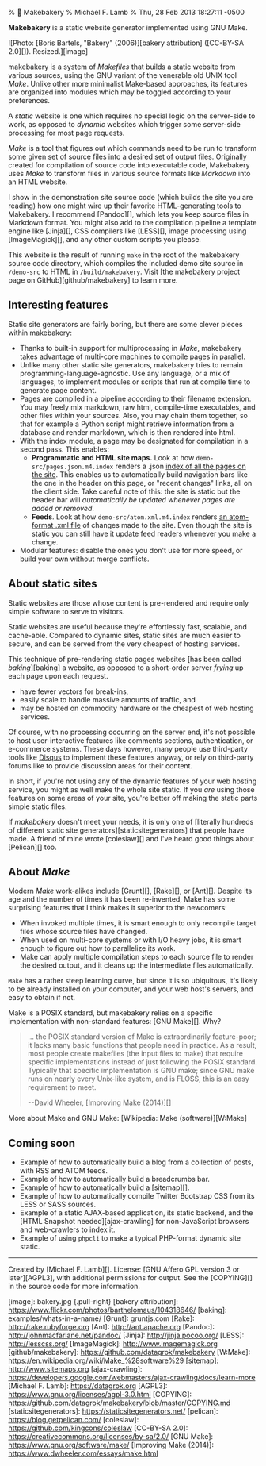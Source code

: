 % 🍞 Makebakery
% Michael F. Lamb
% Thu, 28 Feb 2013 18:27:11 -0500

**Makebakery** is a static website generator implemented using GNU Make.

![Photo: [Boris Bartels, "Bakery" (2006)][bakery attribution] ([CC-BY-SA 2.0][]). Resized.][image]

makebakery is a system of *Makefiles* that builds a static website from various sources, using the GNU variant of the venerable old UNIX tool _Make_. Unlike other more minimalist Make-based approaches, its features are organized into modules which may be toggled according to your preferences.

A *static* website is one which requires no special logic on the server-side to work, as opposed to *dynamic* websites which trigger some server-side processing for most page requests. 

_Make_ is a tool that figures out which commands need to be run to transform some given set of source files into a desired set of output files. Originally created for compilation of source code into executable code, Makebakery uses *Make* to transform files in various source formats like *Markdown* into an HTML website.

I show in the demonstration site source code (which builds the site you are reading) how one might wire up their favorite HTML-generating tools to Makebakery. I recommend [Pandoc][], which lets you keep source files in Markdown format. You might also add to the compilation pipeline a template engine like [Jinja][], CSS compilers like [LESS][], image processing using [ImageMagick][], and any other custom scripts you please.

This website is the result of running `make` in the root of the makebakery source code directory, which compiles the included demo site source in `/demo-src` to HTML in `/build/makebakery`. Visit [the makebakery project page on GitHub][github/makebakery] to learn more.

## Interesting features

Static site generators are fairly boring, but there are some clever pieces within makebakery:

- Thanks to built-in support for multiprocessing in *Make*, makebakery takes advantage of multi-core machines to compile pages in parallel.
- Unlike many other static site generators, makebakery tries to remain programming-language-agnostic. Use any language, or a mix of languages, to implement modules or scripts that run at compile time to generate page content.
- Pages are compiled in a pipeline according to their filename extension. You may freely mix markdown, raw html, compile-time executables, and other files within your sources. Also, you may chain them together, so that for example a Python script might retrieve information from a database and render markdown, which is then rendered into html.
- With the index module, a page may be designated for compilation in a second pass. This enables:
    - **Programmatic and HTML site maps.** Look at how `demo-src/pages.json.m4.index` renders a .json [index of all the pages on the site](pages.json). This enables us to automatically build navigation bars like the one in the header on this page, or "recent changes" links, all on the client side. Take careful note of this: the site is static but the header bar will *automatically be updated whenever pages are added or removed*.
    - **Feeds**. Look at how `demo-src/atom.xml.m4.index` renders [an atom-format .xml file](atom.xml) of changes made to the site. Even though the site is static you can still have it update feed readers whenever you make a change.
- Modular features: disable the ones you don't use for more speed, or build your own without merge conflicts.

## About static sites

Static websites are those whose content is pre-rendered and require only simple software to serve to visitors.

Static websites are useful because they're effortlessly fast, scalable, and cache-able. Compared to dynamic sites, static sites are much easier to secure, and can be served from the very cheapest of hosting services.

This technique of pre-rendering static pages websites [has been called *baking*][baking] a website, as opposed to a short-order server *frying* up each page upon each request.

- have fewer vectors for break-ins, 
- easily scale to handle massive amounts of traffic, and 
- may be hosted on commodity hardware or the cheapest of web hosting services.

Of course, with no processing occurring on the server end, it's not possible to host user-interactive features like comments sections, authentication, or e-commerce systems. These days however, many people use third-party tools like [Disqus](http://disqus.com) to implement these features anyway, or rely on third-party forums like to provide discussion areas for their content.

In short, if you're not using any of the dynamic features of your web hosting service, you might as well make the whole site static. If you _are_ using those features on some areas of your site, you're better off making the static parts simple static files.

If _makebakery_ doesn't meet your needs, it is only one of [literally hundreds of different static site generators][staticsitegenerators] that people have made. A friend of mine wrote [coleslaw][] and I've heard good things about [Pelican][] too.

## About *Make*

Modern *Make* work-alikes include [Grunt][], [Rake][], or [Ant][]. Despite its age and the number of times it has been re-invented, Make has some surprising features that I think makes it superior to the newcomers:

- When invoked multiple times, it is smart enough to only recompile target files whose source files have changed.
- When used on multi-core systems or with I/O heavy jobs, it is smart enough to figure out how to parallelize its work.
- Make can apply multiple compilation steps to each source file to render the desired output, and it cleans up the intermediate files automatically.

`Make` has a rather steep learning curve, but since it is so ubiquitous, it's likely to be already installed on your computer, and your web host's servers, and easy to obtain if not.

Make is a POSIX standard, but makebakery relies on a specific implementation with non-standard features: [GNU Make][]. Why?

> ... the POSIX standard version of Make is extraordinarily feature-poor; it lacks many basic functions that people need in practice. As a result, most people create makefiles (the input files to make) that require specific implementations instead of just following the POSIX standard. Typically that specific implementation is GNU make; since GNU make runs on nearly every Unix-like system, and is FLOSS, this is an easy requirement to meet.
>
> --David Wheeler, [Improving Make (2014)][]

More about Make and GNU Make: [Wikipedia: Make (software)][W:Make]

## Coming soon

- Example of how to automatically build a blog from a collection of posts, with RSS and ATOM feeds.
- Example of how to automatically build a breadcrumbs bar.
- Example of how to automatically build a [sitemap][].
- Example of how to automatically compile Twitter Bootstrap CSS from its LESS or SASS sources.
- Example of a static AJAX-based application, its static backend, and the [HTML Snapshot needed][ajax-crawling] for non-JavaScript browsers and web-crawlers to index it.
- Example of using `phpcli` to make a typical PHP-format dynamic site static.

---

Created by [Michael F. Lamb][]. License: [GNU Affero GPL version 3 or later][AGPL3], with additional permissions for output. See the [COPYING][] in the source code for more information.

[image]: bakery.jpg {.pull-right}
[bakery attribution]: https://www.flickr.com/photos/barthelomaus/104318646/ 
[baking]: examples/whats-in-a-name/
[Grunt]: gruntjs.com
[Rake]: http://rake.rubyforge.org
[Ant]: http://ant.apache.org
[Pandoc]: http://johnmacfarlane.net/pandoc/
[Jinja]: http://jinja.pocoo.org/
[LESS]: http://lesscss.org/
[ImageMagick]: http://www.imagemagick.org
[github/makebakery]: https://github.com/datagrok/makebakery
[W:Make]: https://en.wikipedia.org/wiki/Make_%28software%29
[sitemap]: http://www.sitemaps.org
[ajax-crawling]: https://developers.google.com/webmasters/ajax-crawling/docs/learn-more
[Michael F. Lamb]: https://datagrok.org
[AGPL3]: https://www.gnu.org/licenses/agpl-3.0.html
[COPYING]: https://github.com/datagrok/makebakery/blob/master/COPYING.md
[staticsitegenerators]: https://staticsitegenerators.net/
[pelican]: https://blog.getpelican.com/
[coleslaw]: https://github.com/kingcons/coleslaw
[CC-BY-SA 2.0]: https://creativecommons.org/licenses/by-sa/2.0/
[GNU Make]: https://www.gnu.org/software/make/
[Improving Make (2014)]: https://www.dwheeler.com/essays/make.html
